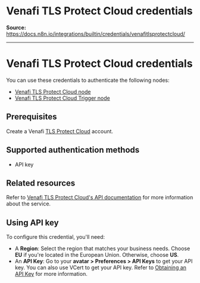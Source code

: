 # Venafi TLS Protect Cloud credentials

**Source:** https://docs.n8n.io/integrations/builtin/credentials/venafitlsprotectcloud/

---

# Venafi TLS Protect Cloud credentials

You can use these credentials to authenticate the following nodes:

- [Venafi TLS Protect Cloud node](../../app-nodes/n8n-nodes-base.venafitlsprotectcloud/)
- [Venafi TLS Protect Cloud Trigger node](../../trigger-nodes/n8n-nodes-base.venafitlsprotectcloudtrigger/)

## Prerequisites

Create a Venafi [TLS Protect Cloud](https://venafi.com/tls-protect/) account.

## Supported authentication methods

- API key

## Related resources

Refer to [Venafi TLS Protect Cloud's API documentation](https://docs.venafi.cloud/api/vaas-rest-api/) for more information about the service.

## Using API key

To configure this credential, you'll need:

- A **Region**: Select the region that matches your business needs. Choose **EU** if you're located in the European Union. Otherwise, choose **US**.
- An **API Key**: Go to your **avatar > Preferences > API Keys** to get your API key. You can also use VCert to get your API key. Refer to [Obtaining an API Key](https://docs.venafi.cloud/api/obtaining-api-key/) for more information.
